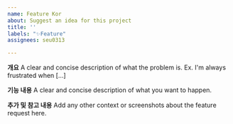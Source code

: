 ```yaml
---
name: Feature Kor
about: Suggest an idea for this project
title: ''
labels: "✨Feature"
assignees: seu0313

---
```


**개요**
A clear and concise description of what the problem is. Ex. I'm always frustrated when [...]

**기능 내용**
A clear and concise description of what you want to happen.

**추가 및 참고 내용**
Add any other context or screenshots about the feature request here.
